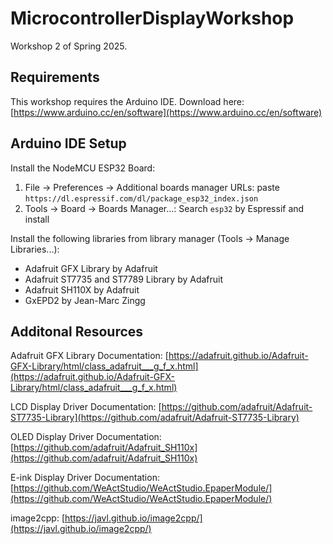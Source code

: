 # MicrocontrollerDisplayWorkshop

Workshop 2 of Spring 2025.

## Requirements

This workshop requires the Arduino IDE. Download here: [https://www.arduino.cc/en/software](https://www.arduino.cc/en/software)

## Arduino IDE Setup

Install the NodeMCU ESP32 Board:
1. File -> Preferences -> Additional boards manager URLs: paste `https://dl.espressif.com/dl/package_esp32_index.json`
2. Tools -> Board -> Boards Manager...: Search `esp32` by Espressif and install

Install the following libraries from library manager (Tools -> Manage Libraries...):
 - Adafruit GFX Library by Adafruit
 - Adafruit ST7735 and ST7789 Library by Adafruit
 - Adafruit SH110X by Adafruit 
 - GxEPD2 by Jean-Marc Zingg

## Additonal Resources

Adafruit GFX Library Documentation: [https://adafruit.github.io/Adafruit-GFX-Library/html/class_adafruit___g_f_x.html](https://adafruit.github.io/Adafruit-GFX-Library/html/class_adafruit___g_f_x.html)

LCD Display Driver Documentation: [https://github.com/adafruit/Adafruit-ST7735-Library](https://github.com/adafruit/Adafruit-ST7735-Library)

OLED Display Driver Documentation: [https://github.com/adafruit/Adafruit_SH110x](https://github.com/adafruit/Adafruit_SH110x)

E-ink Display Driver Documentation: [https://github.com/WeActStudio/WeActStudio.EpaperModule/](https://github.com/WeActStudio/WeActStudio.EpaperModule/)

image2cpp: [https://javl.github.io/image2cpp/](https://javl.github.io/image2cpp/)
